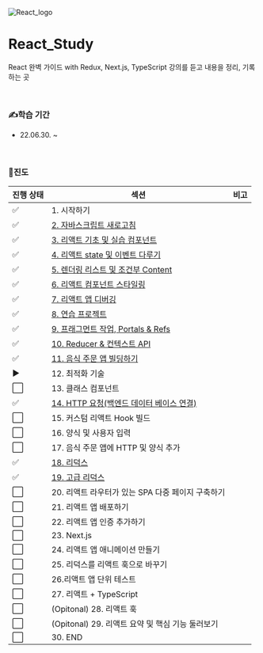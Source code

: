 ![React_logo](https://user-images.githubusercontent.com/93081720/177235314-a5bbe40a-f1e8-4521-9cf3-9e072c8c2d11.png)

# React_Study

React 완벽 가이드 with Redux, Next.js, TypeScript 강의를 듣고 내용을 정리, 기록하는 곳

<br>

### ✍학습 기간

- 22.06.30. ~ 

<br>

### 📅진도

| 진행 상태          | 섹션                                                         | 비고 |
| ------------------ | ------------------------------------------------------------ | ---- |
| :white_check_mark: | 1. 시작하기                                                  |      |
| :white_check_mark: | [2. 자바스크립트 새로고침](https://github.com/siwon-park/FrontEnd-Study/blob/master/React_Study/00_Lecture_Markdown/02_JS.md) |      |
| :white_check_mark: | [3. 리액트 기초 및 실습 컴포넌트](https://github.com/siwon-park/FrontEnd-Study/blob/master/React_Study/00_Lecture_Markdown/03_React%20Basic.md) |      |
| :white_check_mark: | [4. 리액트 state 및 이벤트 다루기](https://github.com/siwon-park/FrontEnd-Study/blob/master/React_Study/00_Lecture_Markdown/04_React%20State.md) |      |
| :white_check_mark: | [5. 렌더링 리스트 및 조건부 Content](https://github.com/siwon-park/FrontEnd-Study/blob/master/React_Study/00_Lecture_Markdown/05_Rendering.md) |      |
| :white_check_mark: | [6. 리액트 컴포넌트 스타일링](https://github.com/siwon-park/FrontEnd-Study/blob/master/React_Study/00_Lecture_Markdown/06_React%20Component%20Styling.md) |      |
| :white_check_mark: | [7. 리액트 앱 디버깅](https://github.com/siwon-park/FrontEnd-Study/blob/master/React_Study/00_Lecture_Markdown/07_React%20App%20Debugging.md) |      |
| :white_check_mark: | [8. 연습 프로젝트](https://github.com/siwon-park/FrontEnd-Study/blob/master/React_Study/00_Lecture_Markdown/08_Practice.md) |      |
| :white_check_mark: | [9. 프래그먼트 작업, Portals & Refs](https://github.com/siwon-park/FrontEnd-Study/blob/master/React_Study/00_Lecture_Markdown/09_Fragment%20Portals%20Refs.md) |      |
| :white_check_mark: | [10. Reducer & 컨텍스트 API](https://github.com/siwon-park/FrontEnd-Study/blob/master/React_Study/00_Lecture_Markdown/10_Reducer%20Context%20API.md) |      |
| :white_check_mark: | [11. 음식 주문 앱 빌딩하기](https://github.com/siwon-park/FrontEnd-Study/blob/master/React_Study/00_Lecture_Markdown/11_Food%20Order%20App%20Practice.md) |      |
| ▶️                  | 12. 최적화 기술                                              |      |
| ⬜                  | 13. 클래스 컴포넌트                                          |      |
| :white_check_mark: | [14. HTTP 요청(백엔드 데이터 베이스 연결)](https://github.com/siwon-park/FrontEnd-Study/blob/master/React_Study/00_Lecture_Markdown/14_Backend%20Connection.md) |      |
| ⬜                  | 15. 커스텀 리액트 Hook 빌드                                  |      |
| ⬜                  | 16. 양식 및 사용자 입력                                      |      |
| ⬜                  | 17. 음식 주문 앱에 HTTP 및 양식 추가                         |      |
| :white_check_mark: | [18. 리덕스](https://github.com/siwon-park/FrontEnd-Study/blob/master/React_Study/00_Lecture_Markdown/18_Redux%20Basic.md) |      |
| :white_check_mark: | [19. 고급 리덕스](https://github.com/siwon-park/FrontEnd-Study/blob/master/React_Study/00_Lecture_Markdown/19_Redux%20Intermediate.md) |      |
| ⬜                  | 20. 리액트 라우터가 있는 SPA 다중 페이지 구축하기            |      |
| ⬜                  | 21. 리액트 앱 배포하기                                       |      |
| ⬜                  | 22. 리액트 앱 인증 추가하기                                  |      |
| ⬜                  | 23. Next.js                                                  |      |
| ⬜                  | 24. 리액트 앱 애니메이션 만들기                              |      |
| ⬜                  | 25. 리덕스를 리액트 훅으로 바꾸기                            |      |
| ⬜                  | 26.리액트 앱 단위 테스트                                     |      |
| ⬜                  | 27. 리액트 + TypeScript                                      |      |
| ⬜                  | (Opitonal) 28. 리액트 훅                                     |      |
| ⬜                  | (Opitonal) 29. 리액트 요약 및 핵심 기능 둘러보기             |      |
| ⬜                  | 30. END                                                      |      |

